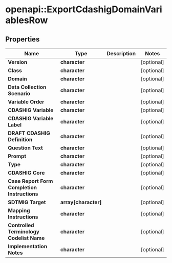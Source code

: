 # openapi::ExportCdashigDomainVariablesRow


## Properties
Name | Type | Description | Notes
------------ | ------------- | ------------- | -------------
**Version** | **character** |  | [optional] 
**Class** | **character** |  | [optional] 
**Domain** | **character** |  | [optional] 
**Data Collection Scenario** | **character** |  | [optional] 
**Variable Order** | **character** |  | [optional] 
**CDASHIG Variable** | **character** |  | [optional] 
**CDASHIG Variable Label** | **character** |  | [optional] 
**DRAFT CDASHIG Definition** | **character** |  | [optional] 
**Question Text** | **character** |  | [optional] 
**Prompt** | **character** |  | [optional] 
**Type** | **character** |  | [optional] 
**CDASHIG Core** | **character** |  | [optional] 
**Case Report Form Completion Instructions** | **character** |  | [optional] 
**SDTMIG Target** | **array[character]** |  | [optional] 
**Mapping Instructions** | **character** |  | [optional] 
**Controlled Terminology Codelist Name** | **character** |  | [optional] 
**Implementation Notes** | **character** |  | [optional] 


